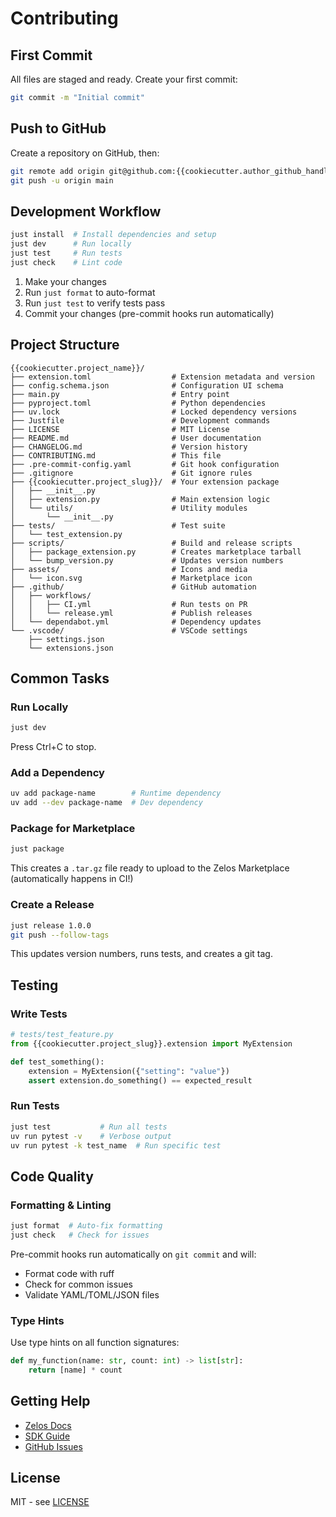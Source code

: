 # Contributing

## First Commit

All files are staged and ready. Create your first commit:

```bash
git commit -m "Initial commit"
```

## Push to GitHub

Create a repository on GitHub, then:

```bash
git remote add origin git@github.com:{{cookiecutter.author_github_handle}}/{{cookiecutter.project_name}}.git
git push -u origin main
```

## Development Workflow

```bash
just install  # Install dependencies and setup
just dev      # Run locally
just test     # Run tests
just check    # Lint code
```

1. Make your changes
2. Run `just format` to auto-format
3. Run `just test` to verify tests pass
4. Commit your changes (pre-commit hooks run automatically)

## Project Structure

```
{{cookiecutter.project_name}}/
├── extension.toml                  # Extension metadata and version
├── config.schema.json              # Configuration UI schema
├── main.py                         # Entry point
├── pyproject.toml                  # Python dependencies
├── uv.lock                         # Locked dependency versions
├── Justfile                        # Development commands
├── LICENSE                         # MIT License
├── README.md                       # User documentation
├── CHANGELOG.md                    # Version history
├── CONTRIBUTING.md                 # This file
├── .pre-commit-config.yaml         # Git hook configuration
├── .gitignore                      # Git ignore rules
├── {{cookiecutter.project_slug}}/  # Your extension package
│   ├── __init__.py
│   ├── extension.py                # Main extension logic
│   └── utils/                      # Utility modules
│       └── __init__.py
├── tests/                          # Test suite
│   └── test_extension.py
├── scripts/                        # Build and release scripts
│   ├── package_extension.py        # Creates marketplace tarball
│   └── bump_version.py             # Updates version numbers
├── assets/                         # Icons and media
│   └── icon.svg                    # Marketplace icon
├── .github/                        # GitHub automation
│   ├── workflows/
│   │   ├── CI.yml                  # Run tests on PR
│   │   └── release.yml             # Publish releases
│   └── dependabot.yml              # Dependency updates
└── .vscode/                        # VSCode settings
    ├── settings.json
    └── extensions.json
```

## Common Tasks

### Run Locally

```bash
just dev
```

Press Ctrl+C to stop.

### Add a Dependency

```bash
uv add package-name        # Runtime dependency
uv add --dev package-name  # Dev dependency
```

### Package for Marketplace

```bash
just package
```

This creates a `.tar.gz` file ready to upload to the Zelos Marketplace (automatically happens in CI!)

### Create a Release

```bash
just release 1.0.0
git push --follow-tags
```

This updates version numbers, runs tests, and creates a git tag.

## Testing

### Write Tests

```python
# tests/test_feature.py
from {{cookiecutter.project_slug}}.extension import MyExtension

def test_something():
    extension = MyExtension({"setting": "value"})
    assert extension.do_something() == expected_result
```

### Run Tests

```bash
just test           # Run all tests
uv run pytest -v    # Verbose output
uv run pytest -k test_name  # Run specific test
```

## Code Quality

### Formatting & Linting

```bash
just format  # Auto-fix formatting
just check   # Check for issues
```

Pre-commit hooks run automatically on `git commit` and will:
- Format code with ruff
- Check for common issues
- Validate YAML/TOML/JSON files

### Type Hints

Use type hints on all function signatures:

```python
def my_function(name: str, count: int) -> list[str]:
    return [name] * count
```

## Getting Help

- [Zelos Docs](https://docs.zeloscloud.io)
- [SDK Guide](https://docs.zeloscloud.io/sdk)
- [GitHub Issues](https://github.com/{{cookiecutter.author_github_handle}}/{{cookiecutter.project_name}}/issues)

## License

MIT - see [LICENSE](LICENSE)
